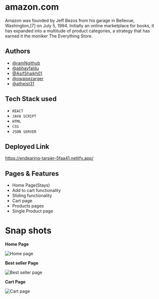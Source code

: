 
# amazon.com
Amazon was founded by Jeff Bezos from his garage in Bellevue, Washington,[7] on July 5, 1994. Initially an online marketplace for books, it has expanded into a multitude of product categories, a strategy that has earned it the moniker The Everything Store.

## Authors
- [@ramNgithub](https://github.com/ramNgithub)
- [@abhayfaldu](https://github.com/abhayfaldu)
- [@AsifShaikh01](https://github.com/AsifShaikh01)
- [@owaisezarger](https://github.com/owaisezarger)
- [@atheist31](https://github.com/atheist31)

## Tech Stack used
- `REACT`
-  `JAVA SCRIPT`
-  `HTML`
-  `CSS`
-  `JSON SERVER`


## Deployed Link
https://endearing-tarsier-5faa41.netlify.app/

## Pages & Features
- Home Page(Stays)
- Add to cart functionality
- Sliding functionality
- Cart page
- Products pages
- Single Product page


# Snap shots
<b> Home Page </b>

![Home page](https://i.ibb.co/9g0FDkj/Home-Page.png)

<b> Best seller Page </b>

![Best seller page](https://i.ibb.co/0mr57wJ/Best-seller-page.png)

<b> Cart Page </b>

![Cart page](https://i.ibb.co/QmG8bzQ/Cart-page.png)


